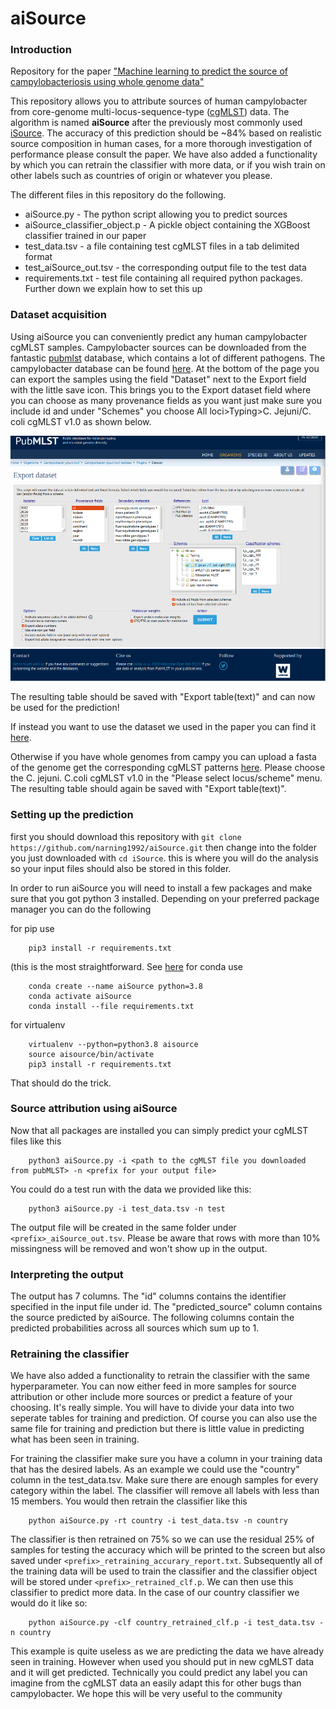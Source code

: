 # aiSource
### Introduction
Repository for the paper ["Machine learning to predict the source of campylobacteriosis using whole genome data"](https://doi.org/10.1101/2021.02.23.432443 )

This repository allows you to attribute sources of human campylobacter from core-genome multi-locus-sequence-type ([cgMLST](https://doi.org/10.1128/JCM.00080-17 )) data. The algorithm is named **aiSource** after the previously most commonly used [iSource](https://doi.org/10.1371/journal.pgen.1000203). The accuracy of this prediction should be ~84% based on realistic source composition in human cases, for a more thorough investigation of performance please consult the paper. We have also added a functionality by which you can retrain the classifier with more data, or if you wish train on other labels such as countries of origin or whatever you please.

The different files in this repository do the following.

* aiSource.py - The python script allowing you to predict sources
* aiSource_classifier_object.p - A pickle object containing the XGBoost classifier trained in our paper
* test_data.tsv - a file containing test cgMLST files in a tab delimited format
* test_aiSource_out.tsv - the corresponding output file to the test data
* requirements.txt - test file containing all required python packages. Further down we explain how to set this up

### Dataset acquisition
Using aiSource you can conveniently predict any human campylobacter cgMLST samples. Campylobacter sources can be downloaded from the fantastic [pubmlst](pubmlst.org) database, which contains a lot of different pathogens. The campylobacter database can be found [here](https://pubmlst.org/bigsdb?db=pubmlst_campylobacter_isolates&l=1&page=query). At the bottom of the page you can export the samples using the field "Dataset" next to the Export field with the little save icon. This brings you to the Export dataset field where you can choose as many provenance fields as you want just make sure you include id and under "Schemes" you choose All loci>Typing>C. Jejuni/C. coli cgMLST v1.0 as shown below.

![Export dataset from PubMLST](./export_dataset.png)

The resulting table should be saved with "Export table(text)" and can now be used for the prediction!

If instead you want to use the dataset we used in the paper you can find it [here](https://pubmlst.org/bigsdb?db=pubmlst_campylobacter_isolates&page=query&project_list=102&submit=1). 

Otherwise if you have whole genomes from campy you can upload a fasta of the genome get the corresponding cgMLST patterns [here](https://pubmlst.org/bigsdb?db=pubmlst_campylobacter_seqdef&l=1&page=batchSequenceQuery). Please choose the C. jejuni. C.coli cgMLST v1.0 in the "Please select locus/scheme" menu. The resulting table should again be saved with "Export table(text)".

### Setting up the prediction
first you should download this repository with `git clone https://github.com/narning1992/aiSource.git`
then change into the folder you just downloaded with `cd iSource`.
this is where you will do the analysis so your input files should also be stored in this folder. 

In order to run aiSource you will need to install a few packages and make sure that you got python 3 installed. Depending on your preferred package manager you can do the following

for pip use 
```
    pip3 install -r requirements.txt
```
(this is the most straightforward. See [here](https://pip.pypa.io/en/stable/installing/)
for conda use
```
    conda create --name aiSource python=3.8
    conda activate aiSource
    conda install --file requirements.txt
```
for virtualenv 
```
    virtualenv --python=python3.8 aisource
    source aisource/bin/activate
    pip3 install -r requirements.txt

```

That should do the trick.

### Source attribution using aiSource
Now that all packages are installed you can simply predict your cgMLST files like this
```
    python3 aiSource.py -i <path to the cgMLST file you downloaded from pubMLST> -n <prefix for your output file>
```
You could do a test run with the data we provided like this:
```
    python3 aiSource.py -i test_data.tsv -n test
```

The output file will be created in the same folder under `<prefix>_aiSource_out.tsv`. Please be aware that rows with more than 10% missingness will be removed and won't show up in the output.

### Interpreting the output
The output has 7 columns. The "id" columns contains the identifier specified in the input file under id. The "predicted_source" column contains the source predicted by aiSource. The following columns contain the predicted probabilities across all sources which sum up to 1.


### Retraining the classifier
We have also added a functionality to retrain the classifier with the same hyperparameter. You can now either feed in more samples for source attribution or other include more sources or predict a feature of your choosing. It's really simple. You will have to divide your data into two seperate tables for training and prediction. Of course you can also use the same file for training and prediction but there is little value in predicting what has been seen in training. 

For training the classifier make sure you have a column in your training data that has the desired labels. As an example we could use the "country" column in the test_data.tsv. Make sure there are enough samples for every category within the label. The classifier will remove all labels with less than 15 members. You would then retrain the classifier like this
```
	python aiSource.py -rt country -i test_data.tsv -n country
```

The classifier is then retrained on 75% so we can use the residual 25% of samples for testing the accuracy which will be printed to the screen but also saved under `<prefix>_retraining_accurary_report.txt`. Subsequently all of the training data will be used to train the classifier and the classifier object will be stored under `<prefix>_retrained_clf.p`. We can then use this classifier to predict more data. In the case of our country classifier we would do it like so:
```
	python aiSource.py -clf country_retrained_clf.p -i test_data.tsv -n country
```

This example is quite useless as we are predicting the data we have already seen in training. However when used you should put in new cgMLST data and it will get predicted. Technically you could predict any label you can imagine from the cgMLST data an easily adapt this for other bugs than campylobacter. We hope this will be very useful to the community
